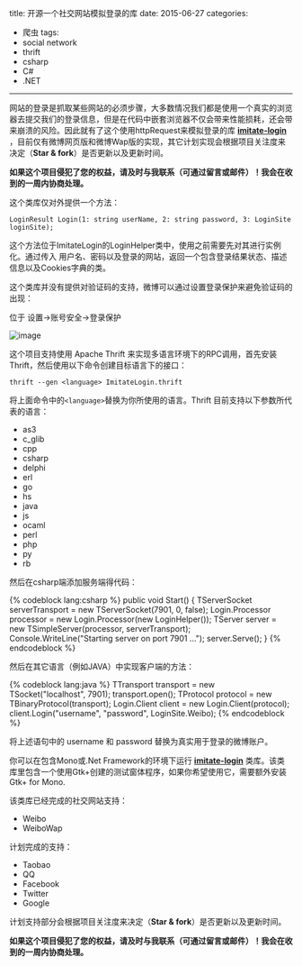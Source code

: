 title: 开源一个社交网站模拟登录的库
date: 2015-06-27
categories: 
- 爬虫
tags:
- social network
- thrift
- csharp
- C#
- .NET

---

 网站的登录是抓取某些网站的必须步骤，大多数情况我们都是使用一个真实的浏览器去提交我们的登录信息，但是在代码中嵌套浏览器不仅会带来性能损耗，还会带来崩溃的风险。因此就有了这个使用httpRequest来模拟登录的库 **[imitate-login](https://github.com/ziyunhx/imitate-login)** ，目前仅有微博网页版和微博Wap版的实现，其它计划实现会根据项目关注度来决定（**Star & fork**）是否更新以及更新时间。
 
 <!--more-->
 **如果这个项目侵犯了您的权益，请及时与我联系（可通过留言或邮件）！我会在收到的一周内协商处理。**
 
 这个类库仅对外提供一个方法： 
 
 `LoginResult Login(1: string userName, 2: string password, 3: LoginSite loginSite);` 
 
 这个方法位于ImitateLogin的LoginHelper类中，使用之前需要先对其进行实例化。通过传入 用户名、密码以及登录的网站，返回一个包含登录结果状态、描述信息以及Cookies字典的类。
 
 这个类库并没有提供对验证码的支持，微博可以通过设置登录保护来避免验证码的出现：
 
 位于 设置->账号安全->登录保护
 
 ![image](http://www.tnidea.com/media/image/imitate-login-weibo-setting.png)
 
 这个项目支持使用 Apache Thrift 来实现多语言环境下的RPC调用，首先安装Thrift，然后使用以下命令创建目标语言下的接口：
 
 `thrift --gen <language> ImitateLogin.thrift`
 
 将上面命令中的`<language>`替换为你所使用的语言。Thrift 目前支持以下参数所代表的语言：
 
 - as3
 - c_glib
 - cpp
 - csharp
 - delphi
 - erl
 - go
 - hs
 - java
 - js
 - ocaml
 - perl
 - php
 - py
 - rb
 
 然后在csharp端添加服务端得代码：
 
{% codeblock lang:csharp %}
public void Start() 
{ 
	TServerSocket serverTransport = new TServerSocket(7901, 0, false); 
	Login.Processor processor = new Login.Processor(new LoginHelper()); 
	TServer server = new TSimpleServer(processor, serverTransport); 
	Console.WriteLine("Starting server on port 7901 ..."); 
	server.Serve(); 
}
{% endcodeblock %}

 然后在其它语言（例如JAVA）中实现客户端的方法：
 
{% codeblock lang:java %}
TTransport transport = new TSocket("localhost", 7901);
transport.open();
TProtocol protocol = new TBinaryProtocol(transport);
Login.Client client = new Login.Client(protocol);
client.Login("username", "password", LoginSite.Weibo);
{% endcodeblock %}

 将上述语句中的 username 和 password 替换为真实用于登录的微博账户。
 
 你可以在包含Mono或.Net Framework的环境下运行 **[imitate-login](https://github.com/ziyunhx/imitate-login)** 类库。该类库里包含一个使用Gtk+创建的测试窗体程序，如果你希望使用它，需要额外安装 Gtk+ for Mono.
 
 该类库已经完成的社交网站支持：
 
 - Weibo
 - WeiboWap
 
 计划完成的支持：
 
 - Taobao
 - QQ
 - Facebook
 - Twitter
 - Google
 
 计划支持部分会根据项目关注度来决定（**Star & fork**）是否更新以及更新时间。
 
 **如果这个项目侵犯了您的权益，请及时与我联系（可通过留言或邮件）！我会在收到的一周内协商处理。**
